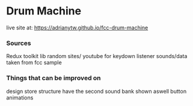 # Drum Machine
live site at: https://adrianytw.github.io/fcc-drum-machine

### Sources
Redux toolkit lib
random sites/ youtube for keydown listener
sounds/data taken from fcc sample

### Things that can be improved on
design
store structure
have the second sound bank shown aswell
button animations